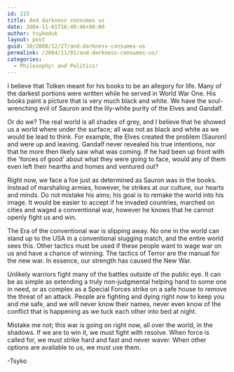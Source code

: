 ```yaml
---
id: 215
title: And darkness consumes us
date: 2004-11-01T16:49:46+00:00
author: tsykoduk
layout: post
guid: 30/2008/12/27/and-darkness-consumes-us
permalink: /2004/11/01/and-darkness-consumes-us/
categories:
  - Philosophy! and Politics!
---
```

I believe that Tolken meant for his books to be an allegory for life. Many of the darkest portions were written while he served in World War One. His books paint a picture that is very much black and white. We have the soul-wrenching evil of Sauron and the lily-white purity of the Elves and Gandalf.

Or do we? The real world is all shades of grey, and I believe that he showed us a world where under the surface; all was not as black and white as we would be lead to think. For example, the Elves created the problem (Sauron) and were up and leaving. Gandalf never revealed his true intentions, nor that he more then likely saw what was coming. If he had been up front with the 'forces of good' about what they were going to face, would any of them even left their hearths and homes and ventured out?

Right now, we face a foe just as determined as Sauron was in the books. Instead of marshaling armies, however, he strikes at our culture, our hearts and minds. Do not mistake his aims; his goal is to remake the world into his image. It would be easier to accept if he invaded countries, marched on cities and waged a conventional war, however he knows that he cannot openly fight us and win.

The Era of the conventional war is slipping away. No one in the world can stand up to the USA in a conventional slugging match, and the entire world sees this. Other tactics must be used if these people want to wage war on us and have a chance of winning. The tactics of Terror are the manual for the new war. In essence, our strength has caused the New War.

Unlikely warriors fight many of the battles outside of the public eye. It can be as simple as extending a truly non-judgmental helping hand to some one in need, or as complex as a Special Forces strike on a safe house to remove the threat of an attack. People are fighting and dying right now to keep you and me safe, and we will never know their names, never even know of the conflict that is happening as we tuck each other into bed at night.

Mistake me not; this war is going on right now, all over the world, in the shadows. If we are to win it, we must fight with resolve. When force is called for, we must strike hard and fast and never waver. When other options are available to us, we must use them.


-Tsyko